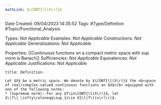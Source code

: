 ```yaml
---
mathLink: $\CONT{\l(X\r)}$
---
```


<div class="topSpace"></div>

Date Created: 09/04/2023 14:35:52
Tags: #Type/Definition #Topic/Functional_Analysis

Types: <i>Not Applicable</i>
Examples: <i>Not Applicable</i>
Constructions: <i>Not Applicable</i>
Generalizations: <i>Not Applicable</i>

Properties: [[Continuous functions on a compact metric space with sup norm is Banach]]
Sufficiencies: <i>Not Applicable</i>
Equivalences: <i>Not Applicable</i>
Justifications: <i>Not Applicable</i>

``` ad-Definition
title: Definition.

Let $X$ be a metric space. We denote by $\CONT{\l(X\r)}$ the <b>space of real/complex-valued continuous functions on $X$</b> equipped with one of the following norms:
* (Supremum norm): For any $f\in\CONT{\l(X\r)}$, let $\|f\|_\infty\coloneqq\sup_{x\in X}\l|f\l(x\r)\r|$.

```
